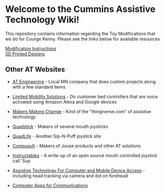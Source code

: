 # Welcome to the Cummins Assistive Technology Wiki!  
This repository contains information regarding the Toy Modifications that we do for Courge Kenny. Please see the links below for available resources

[Modification Instructions](modification_instructions.md)  
[3D Printed Designs](3d_printed_design.md)  

## Other AT Websites
  * [AT Engineering](http://atengineeringmn.com) - Local MN company that does custom projects along with a few standard items

  * [Limited Mobility Solutions](https://limitedmobility.solutions/) - Do customer bed controllers that are voice activated using Amazon Alexa and Google devices

  * [Makers Making Change](https://www.makersmakingchange.com/) - Kind of the "thingiverse.com" of assistive technology

  * [Quadstick](https://www.quadstick.com/) - Makers of several mouth joysticks

  * [QuadLife](https://quad.life/) - Another Sip-N-Puff joystick site

  * [Compusult](https://www.compusult.com/assistive-technology-solutions) - Makers of Jouse products and other AT solutions

  * [Instructables](https://www.instructables.com/id/The-Sup-a-Mouse-for-Quadriplegics-Low-Cost-and-Ope/) - A write-up of an open source mouth controlled joystick call 'Sup

  * [Assistive Technology For Computer and Mobile Device Access](http://orin.com) - including head tracking via camera and dot on forehead

  * [Computer Apps for Communications](https://www.assistiveware.com/)
